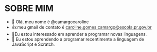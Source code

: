 # SOBRE MIM
- 👋 Olá, meu nome é @camargocaroline
- 👍:meu gmail de contato é caroline.gomes.camargo@escola.pr.gov.br
- 👀Eu estou interessado em aprender a programar novas linguagens.
- 🌱 Eu estou aprendendo a programar recentimente a linguagem de JavaScript e Scratch.
